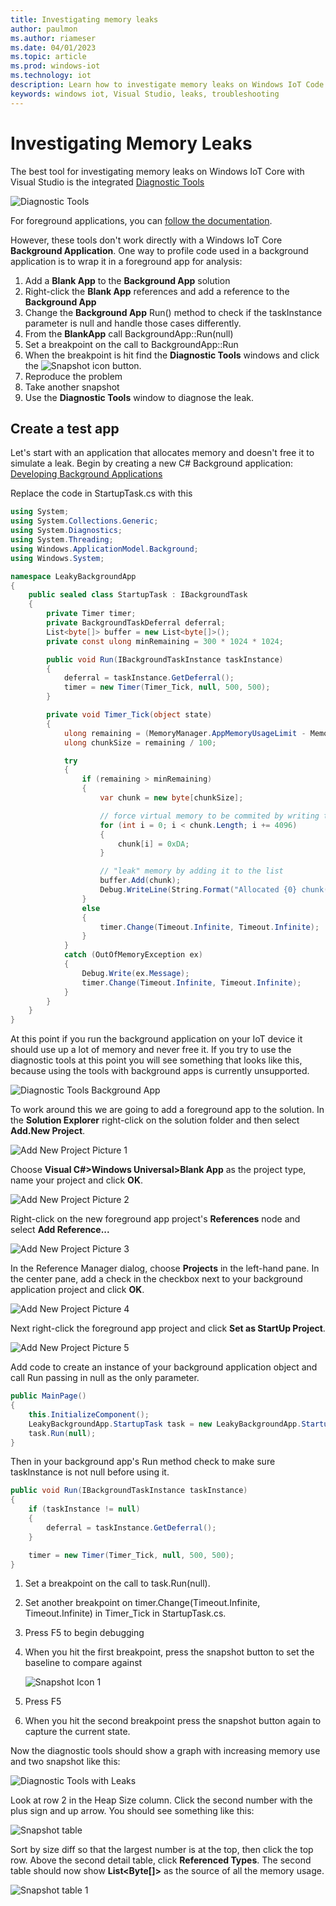 ```yaml
---
title: Investigating memory leaks
author: paulmon
ms.author: riameser
ms.date: 04/01/2023
ms.topic: article
ms.prod: windows-iot
ms.technology: iot
description: Learn how to investigate memory leaks on Windows IoT Code with Visual Studio using the integrated Diagnostic Tools.
keywords: windows iot, Visual Studio, leaks, troubleshooting
---
```


# Investigating Memory Leaks

The best tool for investigating memory leaks on Windows IoT Core with Visual Studio is the integrated [Diagnostic Tools](/visualstudio/profiling/memory-usage)

![Diagnostic Tools](../media/MemoryLeaks/DiagnosticTools.PNG)

For foreground applications, you can [follow the documentation](/visualstudio/profiling/memory-usage).

However, these tools don't work directly with a Windows IoT Core **Background Application**. One way to profile code used in a background application is to wrap it in a foreground app for analysis:

1. Add a **Blank App** to the **Background App** solution
1. Right-click the **Blank App** references and add a reference to the **Background App**
1. Change the **Background App** Run() method to check if the taskInstance parameter is null and handle those cases differently.
1. From the **BlankApp** call BackgroundApp::Run(null)
1. Set a breakpoint on the call to BackgroundApp::Run
1. When the breakpoint is hit find the **Diagnostic Tools** windows and click the ![Snapshot icon](../media/MemoryLeaks/Snapshot.PNG) button.
1. Reproduce the problem
1. Take another snapshot
1. Use the **Diagnostic Tools** window to diagnose the leak.

## Create a test app

Let's start with an application that allocates memory and doesn't free it to simulate a leak.
Begin by creating a new C# Background application: [Developing Background Applications](./BackgroundApplications.md)

Replace the code in StartupTask.cs with this

```C#
using System;
using System.Collections.Generic;
using System.Diagnostics;
using System.Threading;
using Windows.ApplicationModel.Background;
using Windows.System;

namespace LeakyBackgroundApp
{
    public sealed class StartupTask : IBackgroundTask
    {
        private Timer timer;
        private BackgroundTaskDeferral deferral;
        List<byte[]> buffer = new List<byte[]>();
        private const ulong minRemaining = 300 * 1024 * 1024;

        public void Run(IBackgroundTaskInstance taskInstance)
        {
            deferral = taskInstance.GetDeferral();
            timer = new Timer(Timer_Tick, null, 500, 500);
        }

        private void Timer_Tick(object state)
        {
            ulong remaining = (MemoryManager.AppMemoryUsageLimit - MemoryManager.AppMemoryUsage);
            ulong chunkSize = remaining / 100;

            try
            {
                if (remaining > minRemaining)
                {
                    var chunk = new byte[chunkSize];

                    // force virtual memory to be commited by writing to it
                    for (int i = 0; i < chunk.Length; i += 4096)
                    {
                        chunk[i] = 0xDA;
                    }

                    // "leak" memory by adding it to the list
                    buffer.Add(chunk);
                    Debug.WriteLine(String.Format("Allocated {0} chunk(s)", buffer.Count));
                }
                else
                {
                    timer.Change(Timeout.Infinite, Timeout.Infinite);
                }
            }
            catch (OutOfMemoryException ex)
            {
                Debug.Write(ex.Message);
                timer.Change(Timeout.Infinite, Timeout.Infinite);
            }
        }
    }
}
```

At this point if you run the background application on your IoT device it should use up a lot of memory and never free it. If you try to use the diagnostic tools at this point you will see something that looks like this, because using the tools with background apps is currently unsupported.

![Diagnostic Tools Background App](../media/MemoryLeaks/DiagnosticToolsBackgroundApp.png)

To work around this we are going to add a foreground app to the solution. In the **Solution Explorer** right-click on the solution folder and then select **Add.New Project**.

![Add New Project Picture 1](../media/MemoryLeaks/AddNewProject.png)

Choose **Visual C#>Windows Universal>Blank App** as the project type, name your project and click **OK**.

![Add New Project Picture 2](../media/MemoryLeaks/NewForegroundApp.PNG)

Right-click on the new foreground app project's **References** node and select **Add Reference...**

![Add New Project Picture 3](../media/MemoryLeaks/AddReference.PNG)

In the Reference Manager dialog, choose **Projects** in the left-hand pane.  In the center pane, add a check in the checkbox next to your background application project and click **OK**.

![Add New Project Picture 4](../media/MemoryLeaks/AddReferenceDialog.PNG)

Next right-click the foreground app project and click **Set as StartUp Project**.

![Add New Project Picture  5](../media/MemoryLeaks/SetAsStartup.PNG)

Add code to create an instance of your background application object and call Run passing in null as the only parameter.

```C#
public MainPage()
{
    this.InitializeComponent();
    LeakyBackgroundApp.StartupTask task = new LeakyBackgroundApp.StartupTask();
    task.Run(null);
}
```

Then in your background app's Run method check to make sure taskInstance is not null before using it.

```C#
public void Run(IBackgroundTaskInstance taskInstance)
{
    if (taskInstance != null)
    {
        deferral = taskInstance.GetDeferral();
    }

    timer = new Timer(Timer_Tick, null, 500, 500);
}
```

1. Set a breakpoint on the call to task.Run(null).
1. Set another breakpoint on timer.Change(Timeout.Infinite, Timeout.Infinite) in Timer_Tick in StartupTask.cs.
1. Press F5 to begin debugging
1. When you hit the first breakpoint, press the snapshot button to set the baseline to compare against

    ![Snapshot Icon 1](../media/MemoryLeaks/Snapshot.PNG)

1. Press F5
1. When you hit the second breakpoint press the snapshot button again to capture the current state.

Now the diagnostic tools should show a graph with increasing memory use and two snapshot like this:

![Diagnostic Tools with Leaks](../media/MemoryLeaks/DiagnosticToolsWithLeaks.PNG)

Look at row 2 in the Heap Size column. Click the second number with the plus sign and up arrow. You should see something like this:

![Snapshot table](../media/MemoryLeaks/Snapshot2_1.PNG)

Sort by size diff so that the largest number is at the top, then click the top row. Above the second detail table, click **Referenced Types**.  The second table should now show **List\<Byte[]\>** as the source of all the memory usage.

![Snapshot table 1](../media/MemoryLeaks/Snapshot2_2.PNG)
